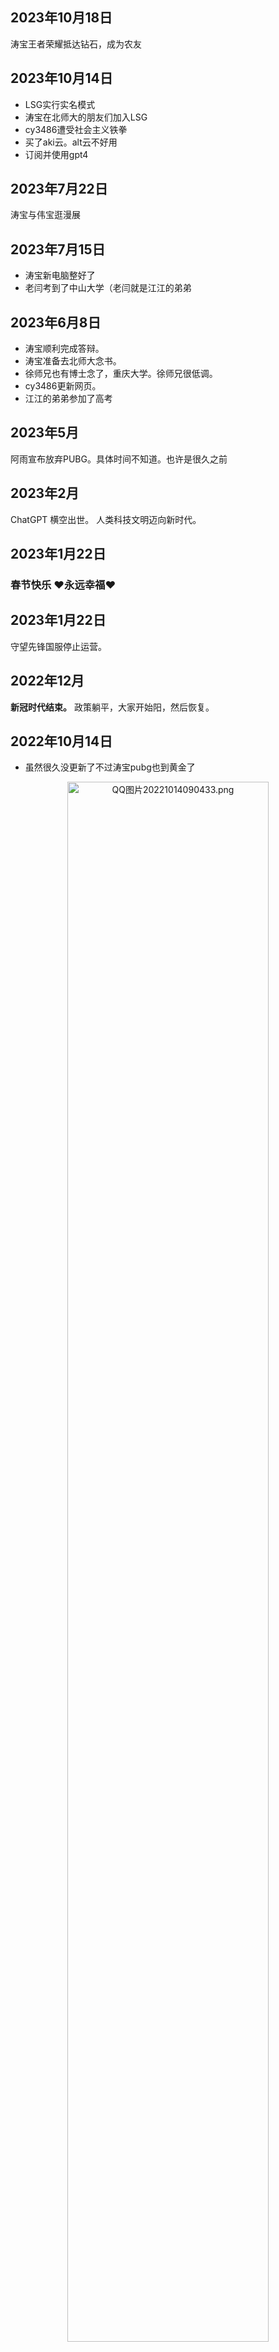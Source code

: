 ## 2023年10月18日
涛宝王者荣耀抵达钻石，成为农友

## 2023年10月14日
* LSG实行实名模式
* 涛宝在北师大的朋友们加入LSG
* cy3486遭受社会主义铁拳
* 买了aki云。alt云不好用
* 订阅并使用gpt4

## 2023年7月22日
涛宝与伟宝逛漫展

## 2023年7月15日
* 涛宝新电脑整好了
* 老闫考到了中山大学（老闫就是江江的弟弟

## 2023年6月8日
* 涛宝顺利完成答辩。
* 涛宝准备去北师大念书。
* 徐师兄也有博士念了，重庆大学。徐师兄很低调。
* cy3486更新网页。
* 江江的弟弟参加了高考

## 2023年5月
阿雨宣布放弃PUBG。具体时间不知道。也许是很久之前

## 2023年2月
ChatGPT 横空出世。
人类科技文明迈向新时代。

## 2023年1月22日
### **春节快乐 ♥永远幸福♥**

## 2023年1月22日
守望先锋国服停止运营。

## 2022年12月
**新冠时代结束。**
政策躺平，大家开始阳，然后恢复。

## 2022年10月14日
* 虽然很久没更新了不过涛宝pubg也到黄金了
<div style='text-align:center;'><a href="https://sm.ms/image/kPULh9Oemy3xrQK" target="_blank"><img src="https://s2.loli.net/2022/10/14/kPULh9Oemy3xrQK.png" alt="QQ图片20221014090433.png" width = "80%"></a></div>

* 最近有很多人在玩ai画图..就是那个stable diffusion
* 淘宝已经变成apex的形状了
* ~~守望先锋2出来了，变成了免费游戏，需要肝通行证的那种。~~

## 2022年8月7日
* 玔堷pubg定级到黄金了，会有永久的降落伞皮和一个赛季的ID框框
<div style='text-align:center;'>
<img src = "https://img.gejiba.com/images/49a00c327aa536aa490813a7f17997eb.jpg" width = "80%">
</div>

* 在尝试勾搭淘宝打apex

## 2022年8月5日
* 最近在玩PUBG
* 玔堷可以直播了

## 2022年7月8日
~~LSG官方 饥荒联机版服务器正式开启！~~</br>
~~欢迎大家来玩！~~</br>
~~服务器名称：DST server for LSG~~</br>
~~服务器密码：lsg~~</br>
~~（目前没装mod）~~

## 2022年6月28日
<p>淘宝的电脑终于也能处理GitHub页面了！伟宝泪目！</br>(此更新来自淘宝的电脑</p>

## 2022年6月18日
<p>恭喜： 奶奶常说15投吧 重返白金！</p>
<div style='text-align:center;'>
<img src = "https://img.gejiba.com/images/e78d004f603f6a6f6d7fb5fb545d62bb.png" width = "80%">
</div>

## 2022年6月6号
阿雨新电脑到了！恭喜雨宝！
<div style='text-align:center;'>
<img src = "https://img.gejiba.com/images/1c6a64d91cfa8860dc1c1008666392f1.jpg" width = "80%">
</div>

## 2022年6月5日
* 我在尽力把网页弄得花哨起来。
* 玔堷晚上被猫猫挠了
* 玔堷损失人民币2656元
* 玔堷破大防
* 珍爱钱包！远离流浪猫猫！

## 2022年6月4日

整了个news page专门用于写公告（没错就是这个页面）

大致完善了网页的初始版本！

## 2022年6月3日
LSG网站创立！

## 2022年5月20日:
新英雄 阿雨 正式加入LSG!


## 2022年4月26日: 
<p>
月野雾莅临最强王者境。</br>
<div style='text-align:center;'>
    <img src="https://img.gejiba.com/images/1db2659f9db499b680a11dc28d73c196.png" width = "80%">
</div>
</p></br></br>

## 2022年3月17日: 
<p>
甩葱9天从零再入白金, 望周知！恭喜甩葱！</br>
<div style='text-align:center;'>
<img src="https://img.gejiba.com/images/17c3737d525cbc1deb1269a69528121d.jpg" width = "80%">
</div></br>

## 2022年3月16日: 
凯宝号抵达人生最高峰 黄金二 望周知！</br>
</p>

<div style='text-align:center;'>
    <img src="https://img.gejiba.com/images/f79a5a5b57742ac0b50db97720363c5d.png" width = "80%">
</div></br></br>